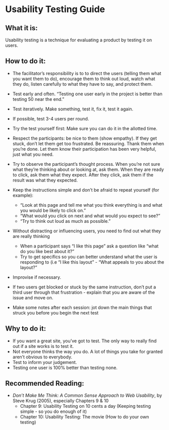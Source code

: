# Usability Testing Guide

## What it is:

Usability testing is a technique for evaluating a product by testing it on users.

## How to do it:

* The facilitator’s responsibility is to to direct the users (telling them what you want them to do), encourage them to think out loud, watch what they do, listen carefully to what they have to say, and protect them.
* Test early and often. “Testing one user early in the project is better than testing 50 near the end.”
* Test iteratively. Make something, test it, fix it, test it again.
* If possible, test 3-4 users per round.
* Try the test yourself first: Make sure you can do it in the allotted time.
* Respect the participants: be nice to them (show empathy). If they get stuck, don’t let them get too frustrated. Be reassuring. Thank them when you’re done. Let them know their participation has been very helpful, just what you need.
* Try to observe the participant’s thought process. When you’re not sure what they’re thinking about or looking at, ask them. When they are ready to click, ask them what they expect. After they click, ask them if the result was what they expected.
* Keep the instructions simple and don’t be afraid to repeat yourself (for example):
    * “Look at this page and tell me what you think everything is and what you would be likely to click on.”
    * “What would you click on next and what would you expect to see?”
    * “Try to think out loud as much as possible.”

* Without distracting or influencing users, you need to find out what they are really thinking
    * When a participant says “I like this page” ask a question like “what do you like best about it?”
    * Try to get specifics so you can better understand what the user is responding to (i.e “I like this layout” - “What appeals to you about the layout?”

* Improvise if necessary.
* If two users get blocked or stuck by the same instruction, don’t put a third user through that frustration - explain that you are aware of the issue and move on.
* Make some notes after each session: jot down the main things that struck you before you begin the next test

## Why to do it:

* If you want a great site, you’ve got to test. The only way to really find out if a site works is to test it.
* Not everyone thinks the way you do. A lot of things you take for granted aren’t obvious to everybody.
* Test to inform your judgement.
* Testing one user is 100% better than testing none.

## Recommended Reading:

* *Don’t Make Me Think: A Common Sense Approach to Web Usability*, by Steve Krug (2005), especially Chapters 9 & 10
    * Chapter 9: Usability Testing on 10 cents a day (Keeping testing simple - so you do enough of it)
    * Chapter 10: Usability Testing: The movie (How to do your own testing)
